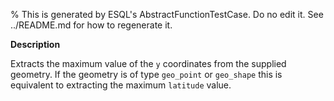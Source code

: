 % This is generated by ESQL's AbstractFunctionTestCase. Do no edit it. See ../README.md for how to regenerate it.

**Description**

Extracts the maximum value of the `y` coordinates from the supplied geometry. If the geometry is of type `geo_point` or `geo_shape` this is equivalent to extracting the maximum `latitude` value.


